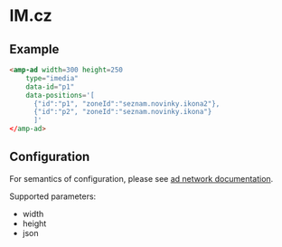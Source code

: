 <!---
Copyright 2016 The AMP HTML Authors. All Rights Reserved.

Licensed under the Apache License, Version 2.0 (the "License");
you may not use this file except in compliance with the License.
You may obtain a copy of the License at

  http://www.apache.org/licenses/LICENSE-2.0

Unless required by applicable law or agreed to in writing, software
distributed under the License is distributed on an "AS-IS" BASIS,
WITHOUT WARRANTIES OR CONDITIONS OF ANY KIND, either express or implied.
See the License for the specific language governing permissions and
limitations under the License.
-->

# IM.cz

## Example

```html
<amp-ad width=300 height=250
	type="imedia"
	data-id="p1"
    data-positions='[
      {"id":"p1", "zoneId":"seznam.novinky.ikona2"},
      {"id":"p2", "zoneId":"seznam.novinky.ikona"}
      ]'
</amp-ad>
```

## Configuration

For semantics of configuration, please see [ad network documentation](https://iimedia.sbeta.cz/html/im3light/).

Supported parameters:

- width
- height
- json
